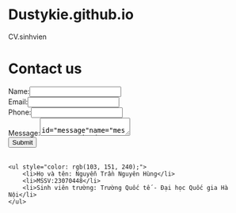 # Dustykie.github.io
<!DOCTYPE html>
<html lang="en">
</title>CV.sinhvien</title>
</head></head>
<body>
    <table>
    <h1>Contact us  </h1> 
    <form action="form.php" method="post">
        <label for="name">Name:</label>
        <input type="text" id="name" name="name" required>
        <br>
            <label for="email">Email:</label>
        <input type="emial" id="email" name="email" required>
        <br>
        <label for="phone">Phone:</label>
        <input type="tel" id="phone" name="phone" required>
        <br>
        <label for="message">Message:</label>
        <textarea> id="message"name="message" required></textarea>
        <br>
        <input type="submit" value="Submit">
    </form>
    </table>


    <ul style="color: rgb(103, 151, 240);">
        <li>Họ và tên: Nguyễn Trần Nguyên Hùng</li>
        <li>MSSV:23070448</li>
        <li>Sinh viên trường: Trường Quốc tế - Đại học Quốc gia Hà Nội</li>
    </ul>

</body>
</html>
